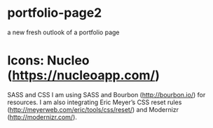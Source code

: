 # portfolio-page2
a new fresh outlook of a portfolio page


Icons: Nucleo (https://nucleoapp.com/)
=========
SASS and CSS
I am using SASS and Bourbon (http://bourbon.io/) for resources.
I am also integrating Eric Meyer’s CSS reset rules (http://meyerweb.com/eric/tools/css/reset/) and
Modernizr (http://modernizr.com/).
